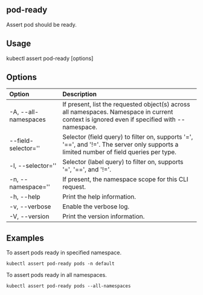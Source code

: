 ## pod-ready

Assert pod should be ready.

## Usage

kubectl assert pod-ready [options]

## Options

| Option                  | Description
|:------------------------|:-----------
| -A, --all-namespaces    | If present, list the requested object(s) across all namespaces. Namespace in current context is ignored even if specified with --namespace.
|     --field-selector='' | Selector (field query) to filter on, supports '=', '==', and '!='. The server only supports a limited number of field queries per type.
| -l, --selector=''       | Selector (label query) to filter on, supports '=', '==', and '!='.
| -n, --namespace=''      | If present, the namespace scope for this CLI request.
| -h, --help              | Print the help information.
| -v, --verbose           | Enable the verbose log.
| -V, --version           | Print the version information.

## Examples

To assert pods ready in specified namespace.
```shell
kubectl assert pod-ready pods -n default
```

To assert pods ready in all namespaces.
```shell
kubectl assert pod-ready pods --all-namespaces
```